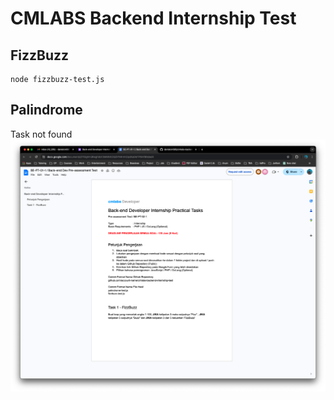 # CMLABS Backend Internship Test

## FizzBuzz
```
node fizzbuzz-test.js
```

## Palindrome

Task not found
![alt text](image.png)